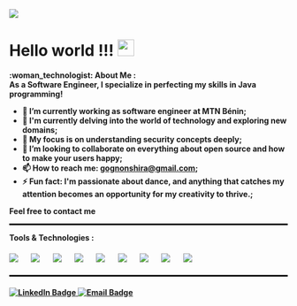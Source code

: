 
<div id="header"align="=">
  <img src="https://media.giphy.com/media/v1.Y2lkPTc5MGI3NjExODYxb29udzJvb3lodDNhNGxuM2dyZnF5cGVmZHk4M2ZmdDd4cjFxMiZlcD12MV9pbnRlcm5hbF9naWZfYnlfaWQmY3Q9Zw/i4MAH84pqe2m2aVojc/giphy.gif" />
  <!--img src="https://komarev.com/ghpvc/?username=shira08&style=flat-square&color=blue" alt="" https://media.giphy.com/media/v1.Y2lkPTc5MGI3NjExcXh3cDNmcjdkNXhlcHY3bzR6YTBtejhtMXF3ZXcwNmdveGRkaTFwOSZlcD12MV9pbnRlcm5hbF9naWZfYnlfaWQmY3Q9Zw/Us2PJJGbkKyD6xqBT3/giphy.gif/-->
  <h1>
  Hello world !!!
  <img src="https://media.giphy.com/media/hvRJCLFzcasrR4ia7z/giphy.gif" width="30px"/>
</h1>
  <div id=""align="left">
    <Strong style=" margin-bottom:20px;"> :woman_technologist: About Me :<Strong/> 
     <br>
As a Software Engineer, I specialize in perfecting my skills in Java programming!

- 🔭 I’m currently working as software engineer at MTN Bénin;
- 🌱 I'm currently delving into the world of technology and exploring new domains;
- 🎯 My focus is on understanding security concepts deeply;
- 👯 I’m looking to collaborate on everything about **open source** and how to make your users happy;
- 📫 How to reach me: **gognonshira@gmail.com**;
- ⚡ Fun fact: I'm passionate about dance, and anything that catches my attention becomes an opportunity for my creativity to thrive.;

Feel free to contact me

</div>
<hr style="border: 1px solid #000000;">

<div id="header"align="left">
<Strong style="margin-bottom:20px;">Tools & Technologies :<Strong/>  <br>
<!-- Add images with 20px spacing -->
<div style="margin-top: 20px; margin-bottom:20px;">
    <img src="https://img.shields.io/badge/Postman-FF6C37?style=for-the-badge&logo=Postman&logoColor=white" style="margin-right:20px;">
    <img src="https://img.shields.io/badge/Docker-2CA5E0?style=for-the-badge&logo=docker&logoColor=white" style="margin-right:20px;">
    <img src="https://img.shields.io/badge/JavaScript-323330?style=for-the-badge&logo=javascript&logoColor=F7DF1E" style="margin-right:20px;">
    <img src="https://img.shields.io/badge/Android-3DDC84?style=for-the-badge&logo=android&logoColor=white" style="margin-right:20px;">
    <img src="https://img.shields.io/badge/Nginx-009639?style=for-the-badge&logo=nginx&logoColor=white" style="margin-right:20px;">
    <img src="https://img.shields.io/badge/PostgreSQL-316192?style=for-the-badge&logo=postgresql&logoColor=white" style="margin-right:20px;">
    <img src="https://img.shields.io/badge/Spring_Boot-F2F4F9?style=for-the-badge&logo=spring-boot" style="margin-right:20px;">
    <img src="https://img.shields.io/badge/MySQL-005C84?style=for-the-badge&logo=mysql&logoColor=white" style="margin-right:20px;">
    <img src="https://img.shields.io/badge/git-%23F05033.svg?style=for-the-badge&logo=git&logoColor=white">
</div>

</div>
<hr style="border: 1px solid #000000;">
  <div id="badges" style="margin-top: 20px;">
  <a href="https://www.linkedin.com/in/gognon-shira">
    <img src="https://img.shields.io/badge/LinkedIn-blue?style=for-the-badge&logo=linkedin&logoColor=white" alt="LinkedIn Badge"/>
  </a>
  <a href="mailto:gognonshira@gmail.com">
    <img src="https://img.shields.io/badge/Gmail-D14836?style=for-the-badge&logo=gmail&logoColor=white" alt="Email Badge"/>
  </a>
</div>
</div>

<!--### Hello World ! <img height="30" src="https://media0.giphy.com/media/QTlmH8hEoVoi83mdJC/200w.webp?cid=ecf05e475gkndp9379fxllqfhbet5s7wigrkj492lpi0go0s&rid=200w.webp"></img>

<img src="https://media.tenor.com/vYeam_fYOkoAAAAC/satoru-gojo-gojou-satoru.gif" style="border-radius: 5px; margin-bottom: 10px">

*Software Engineer. Becoming Fullstack Dart and TypeScript Developer !!!*

- 🔭 I’m currently working as a freelancer, open source contributor and [blogger](https://www.juniormedehou.me);
- 🌱 I’m currently learning how to become a kind of startup as a person;
- 🎯 I'm working hard to become a Dart and Flutter GDE;
- 👯 I’m looking to collaborate on everything about **open source** and how to make your users happy;
- 💬 Ask me about anything about programming, space, data science, AI and computer science;
- 📫 How to reach me: **juniormedehou@gmail.com**;
- ⚡ Fun fact: I am a manga addict and also passionate about poetry,and gaming;

Feel free to contact me and contribute :wink:.


***Tools & Technologies*** :

 ![Java](https://img.shields.io/badge/java-%234ea94b.svg?style=for-the-badge&logo=java&logoColor=white) ![JS](https://img.shields.io/badge/javascript-%23323330.svg?style=for-the-badge&logo=javascript&logoColor=%23F7DF1E) ![Python](https://img.shields.io/badge/python-%2314354C.svg?style=for-the-badge&logo=python&logoColor=white)  ![Flutter](https://img.shields.io/badge/Flutter-%2302569B.svg?style=for-the-badge&logo=Flutter&logoColor=white)  ![MySQL](https://img.shields.io/badge/mysql-%2300f.svg?style=for-the-badge&logo=mysql&logoColor=white) ![Postgres](https://img.shields.io/badge/postgres-%23316192.svg?style=for-the-badge&logo=postgresql&logoColor=white) ![Firebase](https://img.shields.io/badge/firebase-%23039BE5.svg?style=for-the-badge&logo=firebase) ![Docker](https://img.shields.io/badge/docker-%230db7ed.svg?style=for-the-badge&logo=docker&logoColor=white) ![Git](https://img.shields.io/badge/git-%23F05033.svg?style=for-the-badge&logo=git&logoColor=white) 

- 


[![Medium](https://img.shields.io/badge/Medium-000000?&style=for-the-badge&logo=medium&logoColor=white)](https://www.medium.com/@juniormedehou)
[![Twitter](https://img.shields.io/badge/twitter-%231DA1F2.svg?&style=for-the-badge&logo=twitter&logoColor=white)](https://www.twitter.com/elikemmedehou/)
[![Linkedin](https://img.shields.io/badge/linkedin-%230077B5.svg?&style=for-the-badge&logo=linkedin&logoColor=white)](https://www.linkedin.com/in/juniormedehou/)
[![Mail](https://img.shields.io/badge/gmail-D14836?&style=for-the-badge&logo=gmail&logoColor=white)](juniormedehou@gmail.com)
!["](https://komarev.com/ghpvc/?username=NemesisX1&label=Profile%20views&color=0e75b6&style=flat)

</div>-->


